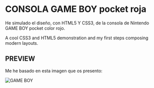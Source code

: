 # CONSOLA GAME BOY pocket roja

He simulado el diseño, con HTML5 Y CSS3, de la consola de Nintendo GAME BOY pocket color rojo.

A cool CSS3 and HTML5 demonstration and my first steps composing modern layouts.

## PREVIEW

Me he basado en esta imagen que os presento: 

![GAME BOY](https://img.milanuncios.com/fg/535/72/53572897_1.jpg)







